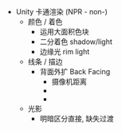 - Unity 卡通渲染 (NPR - non-)
	- 颜色 / 着色
		- 运用大面积色块
		- 二分着色 shadow/light
		- 边缘光 rim light
	- 线条 / 描边
		- 背面外扩 Back Facing
			- 摄像机距离
			-
			-
	- 光影
		- 明暗区分直接, 缺失过渡